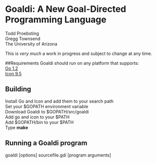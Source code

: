 Goaldi: A New Goal-Directed Programming Language 
=====

Todd Proebsting  
Gregg Townsend  
The University of Arizona  

This is *very much* a work in progress and subject to change at any time.  

##Requirements
Goaldi should run on any platform that supports:  
[Go 1.2](http://golang.org/)  
[Icon 9.5](http://www.cs.arizona.edu/icon/)  


## Building
Install Go and Icon and add them to your search path  
Set your $GOPATH environment variable  
Download Goaldi to $GOPATH/src/goaldi  
Add go and icon to your $PATH  
Add $GOPATH/bin to your $PATH  
Type **make**

## Running a Goaldi program
goaldi [options] sourcefile.gdi [program arguments]

